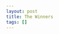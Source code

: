 ```yaml
---
layout: post
title: The Winners
tags: []
---
```


<link rel="stylesheet" href="{{ site.url }}/bower_components/talaria/dist/talaria.min.css" type="text/css">
<script type="text/javascript">
      talaria.init({REPOSITORY_NAME: 'terminal-sel', GITHUB_USERNAME: 'mba-hack'});
</script>
